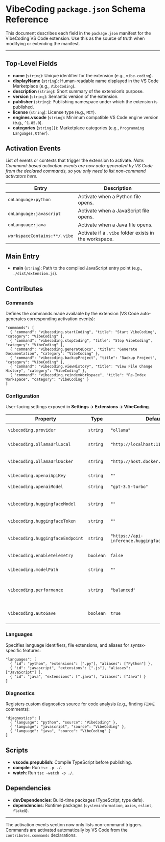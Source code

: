<!--
  File: PACKAGE_SCHEMA.md
  Location: ./PACKAGE_SCHEMA.md
  Description: Schema reference for the package.json manifest of the VibeCoding extension.
-->

# VibeCoding `package.json` Schema Reference

This document describes each field in the `package.json` manifest for the VibeCoding VS Code extension. Use this as the source of truth when modifying or extending the manifest.

---

## Top-Level Fields

- **name** (`string`): Unique identifier for the extension (e.g., `vibe-coding`).
- **displayName** (`string`): Human-readable name displayed in the VS Code Marketplace (e.g., `VibeCoding`).
- **description** (`string`): Short summary of the extension’s purpose.
- **version** (`string`): Semantic version of the extension.
- **publisher** (`string`): Publishing namespace under which the extension is published.
- **license** (`string`): License type (e.g., `MIT`).
- **engines.vscode** (`string`): Minimum compatible VS Code engine version (e.g., `^1.85.0`).
- **categories** (`string[]`): Marketplace categories (e.g., `Programming Languages`, `Other`).

## Activation Events

List of events or contexts that trigger the extension to activate.  _Note: Command-based activation events are now auto-generated by VS Code from the declared commands, so you only need to list non-command activators here._

| Entry                             | Description                                           |
|-----------------------------------|-------------------------------------------------------|
| `onLanguage:python`               | Activate when a Python file opens.                    |
| `onLanguage:javascript`           | Activate when a JavaScript file opens.                |
| `onLanguage:java`                 | Activate when a Java file opens.                      |
| `workspaceContains:**/.vibe`      | Activate if a `.vibe` folder exists in the workspace. |

## Main Entry

- **main** (`string`): Path to the compiled JavaScript entry point (e.g., `./dist/extension.js`).

## Contributes

### Commands

Defines the commands made available by the extension (VS Code auto-generates corresponding activation events):

```jsonc
"commands": [
  { "command": "vibecoding.startCoding", "title": "Start VibeCoding", "category": "VibeCoding" },
  { "command": "vibecoding.stopCoding", "title": "Stop VibeCoding", "category": "VibeCoding" },
  { "command": "vibecoding.generateDocs", "title": "Generate Documentation", "category": "VibeCoding" },
  { "command": "vibecoding.backupProject", "title": "Backup Project", "category": "VibeCoding" },
  { "command": "vibecoding.viewHistory", "title": "View File Change History", "category": "VibeCoding" },
  { "command": "vibecoding.reindexWorkspace", "title": "Re-Index Workspace", "category": "VibeCoding" }
]
```

### Configuration

User-facing settings exposed in **Settings → Extensions → VibeCoding**.

| Property                        | Type      | Default                                | Description                                  |
|---------------------------------|-----------|----------------------------------------|----------------------------------------------|
| `vibecoding.provider`           | `string`  | `"ollama"`                           | Which LLM backend to use.                   |
| `vibecoding.ollamaUrlLocal`     | `string`  | `"http://localhost:11434"`          | Local Ollama API URL.                       |
| `vibecoding.ollamaUrlDocker`    | `string`  | `"http://host.docker.internal:11434"`| Docker/Podman internal Ollama API URL.      |
| `vibecoding.openaiApiKey`       | `string`  | `""`                                 | OpenAI API key.                             |
| `vibecoding.openaiModel`        | `string`  | `"gpt-3.5-turbo"`                    | OpenAI model to use.                        |
| `vibecoding.huggingfaceModel`   | `string`  | `""`                                 | Hugging Face model identifier.              |
| `vibecoding.huggingfaceToken`   | `string`  | `""`                                 | Hugging Face API token.                     |
| `vibecoding.huggingfaceEndpoint`| `string`  | `"https://api-inference.huggingface.co/models"` | Hugging Face inference endpoint.    |
| `vibecoding.enableTelemetry`    | `boolean` | `false`                                | Enable local telemetry.                     |
| `vibecoding.modelPath`          | `string`  | `""`                                 | Path to a local LLM model.                  |
| `vibecoding.performance`        | `string`  | `"balanced"`                         | Performance mode (`high`, `balanced`, `efficient`).   |
| `vibecoding.autoSave`           | `boolean` | `true`                                 | Auto-save generated code.                   |

### Languages

Specifies language identifiers, file extensions, and aliases for syntax-specific features:

```jsonc
"languages": [
  { "id": "python", "extensions": [".py"], "aliases": ["Python"] },
  { "id": "javascript", "extensions": [".js"], "aliases": ["JavaScript"] },
  { "id": "java", "extensions": [".java"], "aliases": ["Java"] }
]
```

### Diagnostics

Registers custom diagnostics source for code analysis (e.g., finding `FIXME` comments):

```jsonc
"diagnostics": [
  { "language": "python", "source": "VibeCoding" },
  { "language": "javascript", "source": "VibeCoding" },
  { "language": "java", "source": "VibeCoding" }
]
```

## Scripts

- **vscode:prepublish**: Compile TypeScript before publishing.
- **compile**: Run `tsc -p ./`.
- **watch**: Run `tsc -watch -p ./`.

## Dependencies

- **devDependencies**: Build-time packages (TypeScript, type defs).
- **dependencies**: Runtime packages (`systeminformation`, `axios`, `eslint`, `flake8`).

---

The activation events section now only lists non-command triggers. Commands are activated automatically by VS Code from the `contributes.commands` declarations.
